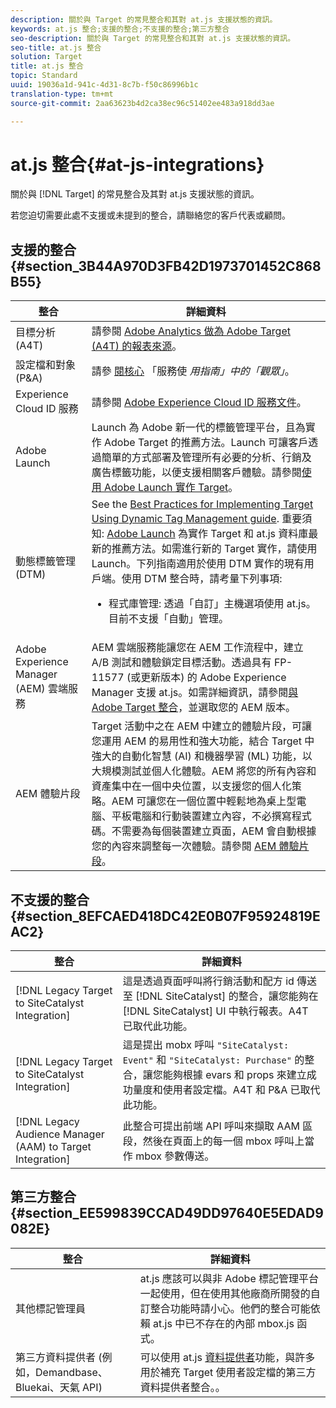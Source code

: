 ```yaml
---
description: 關於與 Target 的常見整合和其對 at.js 支援狀態的資訊。
keywords: at.js 整合;支援的整合;不支援的整合;第三方整合
seo-description: 關於與 Target 的常見整合和其對 at.js 支援狀態的資訊。
seo-title: at.js 整合
solution: Target
title: at.js 整合
topic: Standard
uuid: 19036a1d-941c-4d31-8c7b-f50c86996b1c
translation-type: tm+mt
source-git-commit: 2aa63623b4d2ca38ec96c51402ee483a918dd3ae

---
```



# at.js 整合{#at-js-integrations}

關於與 [!DNL Target] 的常見整合及其對 at.js 支援狀態的資訊。

若您迫切需要此處不支援或未提到的整合，請聯絡您的客戶代表或顧問。

## 支援的整合 {#section_3B44A970D3FB42D1973701452C868B55}

| 整合 | 詳細資料 |
|--- |--- |
| 目標分析 (A4T) | 請參閱 [Adobe Analytics 做為 Adobe Target (A4T) 的報表來源](../../../c-integrating-target-with-mac/a4t/a4t.md#concept_7540C8C04259434AB6EE33B09F47A1DE)。 |
| 設定檔和對象 (P&amp;A) | 請參 [閱核心](https://docs.adobe.com/content/help/en/core-services/interface/audiences/audience-library.html) 「服務使 *用指南」中的「觀眾」*。 |
| Experience Cloud ID 服務 | 請參閱 [Adobe Experience Cloud ID 服務文件](https://docs.adobe.com/content/help/en/id-service/using/home.html)。 |
| Adobe Launch | Launch 為 Adobe 新一代的標籤管理平台，且為實作 Adobe Target 的推薦方法。Launch 可讓客戶透過簡單的方式部署及管理所有必要的分析、行銷及廣告標籤功能，以便支援相關客戶體驗。請參閱[使用 Adobe Launch 實作 Target](../../../c-implementing-target/c-implementing-target-for-client-side-web/how-to-deployatjs/cmp-implementing-target-using-adobe-launch.md#topic_5234DDAEB0834333BD6BA1B05892FC25)。 |
| 動態標籤管理 (DTM) | See the [Best Practices for Implementing Target Using Dynamic Tag Management guide](https://docs.adobe.com/content/help/en/dtm/implementing/overview.html).   重要須知: [Adobe Launch](../../../c-implementing-target/c-implementing-target-for-client-side-web/how-to-deployatjs/cmp-implementing-target-using-adobe-launch.md#topic_5234DDAEB0834333BD6BA1B05892FC25) 為實作 Target 和 at.js 資料庫最新的推薦方法。如需進行新的 Target 實作，請使用 Launch。下列指南適用於使用 DTM 實作的現有用戶端。使用 DTM 整合時，請考量下列事項: <ul><li>程式庫管理: 透過「自訂」主機選項使用 at.js。目前不支援「自動」管理。 </li></ul> |
| Adobe Experience Manager (AEM) 雲端服務 | AEM 雲端服務能讓您在 AEM 工作流程中，建立 A/B 測試和體驗鎖定目標活動。透過具有 FP-11577 (或更新版本) 的 Adobe Experience Manager 支援 at.js。如需詳細資訊，請參閱[與 Adobe Target 整合](https://helpx.adobe.com/experience-manager/6-2/sites/administering/using/target.html)，並選取您的 AEM 版本。 |
| AEM 體驗片段 | Target 活動中之在 AEM 中建立的體驗片段，可讓您運用 AEM 的易用性和強大功能，結合 Target 中強大的自動化智慧 (AI) 和機器學習 (ML) 功能，以大規模測試並個人化體驗。AEM 將您的所有內容和資產集中在一個中央位置，以支援您的個人化策略。AEM 可讓您在一個位置中輕鬆地為桌上型電腦、平板電腦和行動裝置建立內容，不必撰寫程式碼。不需要為每個裝置建立頁面，AEM 會自動根據您的內容來調整每一次體驗。請參閱 [AEM 體驗片段](../../../c-experiences/c-manage-content/aem-experience-fragments.md#topic_1E1E4EA01F074349B2CF8785387B5FE8)。 |

## 不支援的整合 {#section_8EFCAED418DC42E0B07F95924819EAC2}

| 整合 | 詳細資料 |
|--- |--- |
| [!DNL Legacy Target to SiteCatalyst Integration] | 這是透過頁面呼叫將行銷活動和配方 id 傳送至 [!DNL SiteCatalyst] 的整合，讓您能夠在 [!DNL SiteCatalyst] UI 中執行報表。A4T 已取代此功能。 |
| [!DNL Legacy Target to SiteCatalyst Integration] | 這是提出 mobx 呼叫 `"SiteCatalyst: Event"` 和 `"SiteCatalyst: Purchase"` 的整合，讓您能夠根據 evars 和 props 來建立成功量度和使用者設定檔。A4T 和 P&amp;A 已取代此功能。 |
| [!DNL Legacy Audience Manager (AAM) to Target Integration] | 此整合可提出前端 API 呼叫來擷取 AAM 區段，然後在頁面上的每一個 mbox 呼叫上當作 mbox 參數傳送。 |

## 第三方整合 {#section_EE599839CCAD49DD97640E5EDAD9082E}

| 整合 | 詳細資料 |
|--- |--- |
| 其他標記管理員 | at.js 應該可以與非 Adobe 標記管理平台一起使用，但在使用其他廠商所開發的自訂整合功能時請小心。他們的整合可能依賴 at.js 中已不存在的內部 mbox.js 函式。 |
| 第三方資料提供者 (例如，Demandbase、Bluekai、天氣 API) | 可以使用 at.js [資料提供者](/help/c-implementing-target/c-implementing-target-for-client-side-web/targetgobalsettings.md#data-providers)功能，與許多用於補充 Target 使用者設定檔的第三方資料提供者整合。。 |